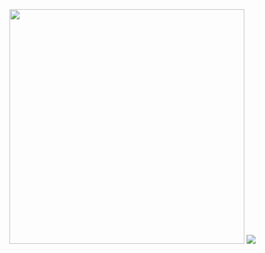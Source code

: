 <div>
  <img src="https://github-readme-stats.vercel.app/api?username=denilsonpy&show_icons=true&theme=gruvbox" width="420"/>
  <img src="https://github-readme-stats.vercel.app/api/top-langs/?username=denilsonpy&theme=gruvbox&layout=compact&langs_count=10&hide=html,css,scss" />
</div>
